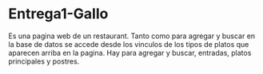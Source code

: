 # Entrega1-Gallo
Es una pagina web de un restaurant.
Tanto como para agregar y buscar en la base de datos se accede desde los vinculos de los tipos de platos que aparecen arriba en la pagina.
Hay para agregar y buscar, entradas, platos principales y postres.
